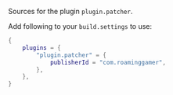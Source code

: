 Sources for the plugin `plugin.patcher`.

Add following to your `build.settings` to use:
```lua
{
    plugins = {
        "plugin.patcher" = {
            publisherId = "com.roaminggamer",
        },
    },
}
```

